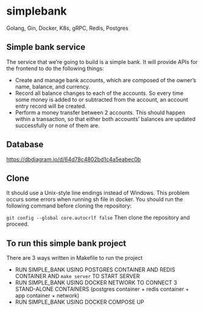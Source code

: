 # simplebank
Golang, Gin, Docker, K8s, gRPC, Redis, Postgres

## Simple bank service

The service that we’re going to build is a simple bank. It will provide APIs for the frontend to do the following things:

- Create and manage bank accounts, which are composed of the owner’s name, balance, and currency.
- Record all balance changes to each of the accounts. So every time some money is added to or subtracted from the account, an account entry record will be created.
- Perform a money transfer between 2 accounts. This should happen within a transaction, so that either both accounts’ balances are updated successfully or none of them are.

## Database
https://dbdiagram.io/d/64d78c4802bd1c4a5eabec0b

## Clone
It should use a Unix-style line endings instead of Windows. This problem occurs some errors when running sh file in docker.
You should run the following command before cloning the repository:

```git config --global core.autocrlf false```
Then clone the repository and proceed.

## To run this simple bank project
There are 3 ways written in Makefile to run the project

- RUN SIMPLE_BANK USING POSTGRES CONTAINER AND REDIS CONTAINER AND ```make server``` TO START SERVER
- RUN SIMPLE_BANK USING DOCKER NETWORK TO CONNECT 3 STAND-ALONE CONTAINERS (postgres container + redis container + app container + network)
- RUN SIMPLE_BANK USING DOCKER COMPOSE UP
